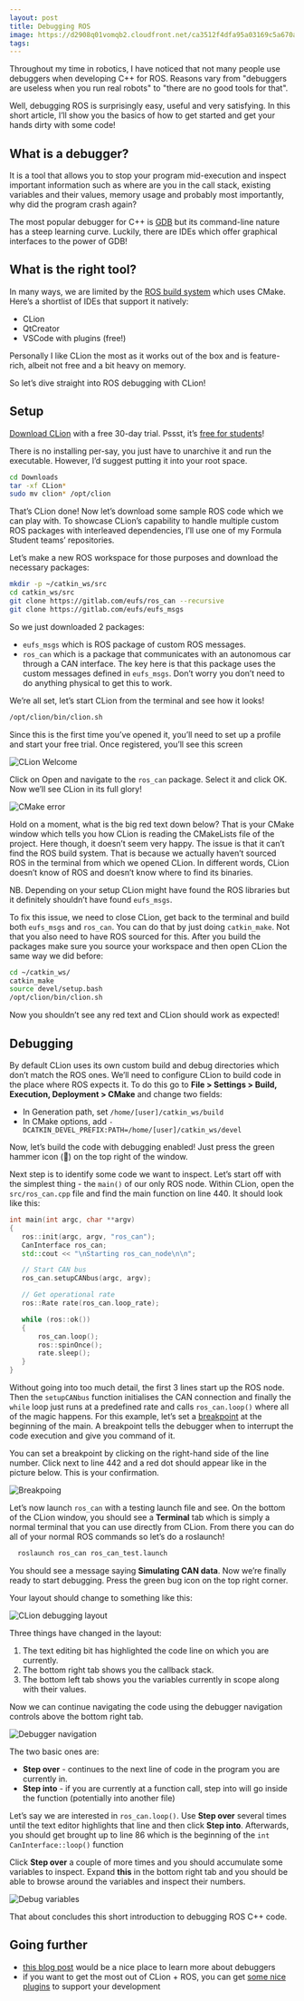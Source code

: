 ```yaml
---
layout: post
title: Debugging ROS
image: https://d2908q01vomqb2.cloudfront.net/ca3512f4dfa95a03169c5a670a4c91a19b3077b4/2018/11/26/ros-logo.jpg
tags: 
---
```


Throughout my time in robotics, I have noticed that not many people use debuggers when developing C++ for ROS. Reasons vary from "debuggers are useless when you run real robots" to "there are no good tools for that".

Well, debugging ROS is surprisingly easy, useful and very satisfying. In this short article, I’ll show you the basics of how to get started and get your hands dirty with some code!

## What is a debugger?

It is a tool that allows you to stop your program mid-execution and inspect important information such as where are you in the call stack, existing variables and their values, memory usage and probably most importantly, why did the program crash again?

The most popular debugger for C++ is [GDB](https://www.gnu.org/software/gdb/) but its command-line nature has a steep learning curve. Luckily, there are IDEs which offer graphical interfaces to the power of GDB!

## What is the right tool?

In many ways, we are limited by the [ROS build system](http://wiki.ros.org/catkin) which uses CMake. Here’s a shortlist of IDEs that support it natively:

- CLion
- QtCreator
- VSCode with plugins (free!)

Personally I like CLion the most as it works out of the box and is feature-rich, albeit not free and a bit heavy on memory.

So let’s dive straight into ROS debugging with CLion!

## Setup

[Download CLion](https://www.jetbrains.com/clion/download/) with a free 30-day trial. Pssst, it’s [free for students](https://www.jetbrains.com/student/)!

There is no installing per-say, you just have to unarchive it and run the executable. However, I’d suggest putting it into your root space.

```bash
cd Downloads
tar -xf CLion*
sudo mv clion* /opt/clion
```

That’s CLion done! Now let’s download some sample ROS code which we can play with. To showcase CLion’s capability to handle multiple custom ROS packages with interleaved dependencies, I’ll use one of my Formula Student teams’ repositories.

Let’s make a new ROS workspace for those purposes and download the necessary packages:

```bash
mkdir -p ~/catkin_ws/src
cd catkin_ws/src
git clone https://gitlab.com/eufs/ros_can --recursive
git clone https://gitlab.com/eufs/eufs_msgs
```

So we just downloaded 2 packages:

- `eufs_msgs` which is ROS package of custom ROS messages.
- `ros_can` which is a package that communicates with an autonomous car through a CAN interface. The key here is that this package uses the custom messages defined in `eufs_msgs`. Don’t worry you don’t need to do anything physical to get this to work.

We’re all set, let’s start CLion from the terminal and see how it looks!

```bash
/opt/clion/bin/clion.sh
```

Since this is the first time you’ve opened it, you’ll need to set up a profile and start your free trial. Once registered, you’ll see this screen

![CLion Welcome](../img/clion_welcome.png)

Click on Open and navigate to the `ros_can` package. Select it and click OK. Now we’ll see CLion in its full glory!

![CMake error](../img/clion_cmake_error.png)

Hold on a moment, what is the big red text down below? That is your CMake window which tells you how CLion is reading the CMakeLists file of the project. Here though, it doesn’t seem very happy. The issue is that it can’t find the ROS build system. That is because we actually haven’t sourced ROS in the terminal from which we opened CLion. In different words, CLion doesn’t know of ROS and doesn’t know where to find its binaries.

NB. Depending on your setup CLion might have found the ROS libraries but it definitely shouldn’t have found `eufs_msgs`.

To fix this issue, we need to close CLion, get back to the terminal and build both `eufs_msgs` and `ros_can`. You can do that by just doing `catkin_make`. Not that you also need to have ROS sourced for this. After you build the packages make sure you source your workspace and then open CLion the same way we did before:

```bash
cd ~/catkin_ws/
catkin_make
source devel/setup.bash
/opt/clion/bin/clion.sh
```

Now you shouldn’t see any red text and CLion should work as expected!

## Debugging

By default CLion uses its own custom build and debug directories which don’t match the ROS ones. We’ll need to configure CLion to build code in the place where ROS expects it. To do this go to **File > Settings > Build, Execution, Deployment > CMake** and change two fields:

- In Generation path, set `/home/[user]/catkin_ws/build`
- In CMake options, add `-DCATKIN_DEVEL_PREFIX:PATH=/home/[user]/catkin_ws/devel`

Now, let’s build the code with debugging enabled! Just press the green hammer icon (🔨) on the top right of the window.

Next step is to identify some code we want to inspect. Let’s start off with the simplest thing - the `main()` of our only ROS node. Within CLion, open the `src/ros_can.cpp` file and find the main function on line 440. It should look like this:

```cpp
int main(int argc, char **argv)
{
   ros::init(argc, argv, "ros_can");
   CanInterface ros_can;
   std::cout << "\nStarting ros_can_node\n\n";

   // Start CAN bus
   ros_can.setupCANbus(argc, argv);

   // Get operational rate
   ros::Rate rate(ros_can.loop_rate);

   while (ros::ok())
   {
       ros_can.loop();
       ros::spinOnce();
       rate.sleep();
   }
}
```

Without going into too much detail, the first 3 lines start up the ROS node. Then the `setupCANbus` function initialises the CAN connection and finally the `while` loop just runs at a predefined rate and calls `ros_can.loop()` where all of the magic happens. For this example, let’s set a [breakpoint](https://en.wikipedia.org/wiki/Breakpoint) at the beginning of the main. A breakpoint tells the debugger when to interrupt the code execution and give you command of it.

You can set a breakpoint by clicking on the right-hand side of the line number. Click next to line 442 and a red dot should appear like in the picture below. This is your confirmation.

![Breakpoing](../img/clion_breakpoint.png)

Let’s now launch `ros_can` with a testing launch file and see. On the bottom of the CLion window, you should see a **Terminal** tab which is simply a normal terminal that you can use directly from CLion. From there you can do all of your normal ROS commands so let’s do a roslaunch!

```bash
  roslaunch ros_can ros_can_test.launch
```

You should see a message saying **Simulating CAN data**. Now we’re finally ready to start debugging. Press the green bug icon on the top right corner.

Your layout should change to something like this:

![CLion debugging layout](../img/clion_debug_view.png)

Three things have changed in the layout:

1. The text editing bit has highlighted the code line on which you are currently.
2. The bottom right tab shows you the callback stack.
3. The bottom left tab shows you the variables currently in scope along with their values.

Now we can continue navigating the code using the debugger navigation controls above the bottom right tab.

![Debugger navigation](../img/clion_debug_steps.png)

The two basic ones are:

- **Step over** - continues to the next line of code in the program you are currently in.
- **Step into** - if you are currently at a function call, step into will go inside the function (potentially into another file)

Let’s say we are interested in `ros_can.loop()`. Use **Step over** several times until the text editor highlights that line and then click **Step into**. Afterwards, you should get brought up to line 86 which is the beginning of the `int CanInterface::loop()` function

Click **Step over** a couple of more times and you should accumulate some variables to inspect. Expand **this** in the bottom right tab and you should be able to browse around the variables and inspect their numbers.

![Debug variables](../img/clion_debug_vars.png)

That about concludes this short introduction to debugging ROS C++ code.

## Going further

- [this blog post](https://blog.jetbrains.com/clion/2015/05/debug-clion/) would be a nice place to learn more about debuggers
- if you want to get the most out of CLion + ROS, you can get [some nice plugins](http://wiki.ros.org/IDEs#CLion) to support your development
